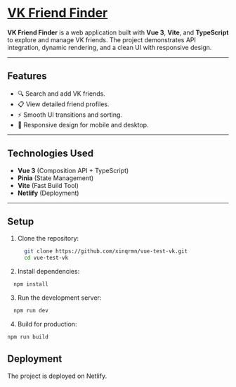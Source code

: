 # **[VK Friend Finder](https://vue-test-vk.netlify.app/)**

**VK Friend Finder** is a web application built with **Vue 3**, **Vite**, and **TypeScript** to explore and manage VK friends. The project demonstrates API integration, dynamic rendering, and a clean UI with responsive design.

---

## **Features**
- 🔍 Search and add VK friends.
- 📋 View detailed friend profiles.
- ⚡ Smooth UI transitions and sorting.
- 🎯 Responsive design for mobile and desktop.

---

## **Technologies Used**
- **Vue 3** (Composition API + TypeScript)
- **Pinia** (State Management)
- **Vite** (Fast Build Tool)
- **Netlify** (Deployment)

---

## **Setup**

1. Clone the repository:
   
   ```bash
     git clone https://github.com/xinqrmn/vue-test-vk.git
     cd vue-test-vk
   ```
   
2. Install dependencies:
 
  ```bash 
    npm install
  ```

3. Run the development server:

  ```bash
    npm run dev
  ```

4. Build for production:
 
  ```bash  
  npm run build
  ```

## **Deployment**
The project is deployed on Netlify.
